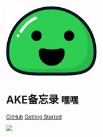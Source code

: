 ![logo](_media/icon.svg)

# AKE备忘录 <small>嘿嘿</small>

[GitHub](https://github.com/docsifyjs/docsify/)
[Getting Started](#docsify)

![](https://api.ak0.cn/images/)